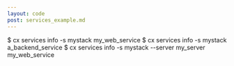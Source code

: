 ```yaml
---
layout: code
post: services_example.md
---
```



$ cx services info -s mystack my_web_service
$ cx services info -s mystack a_backend_service
$ cx services info -s mystack --server my_server my_web_service
